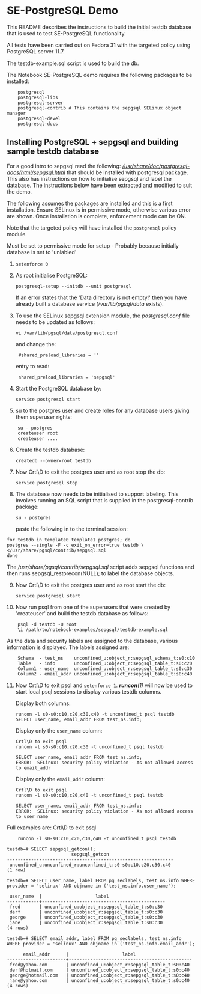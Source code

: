 # SE-PostgreSQL Demo

This README describes the instructions to build the initial testdb database
that is used to test SE-PostgreSQL functionality.

All tests have been carried out on Fedora 31 with the targeted policy
using PostgreSQL server 11.7.

The testdb-example.sql script is used to build the db.

The Notebook SE-PostgreSQL demo requires the following packages to be
installed:

```
	postgresql
	postgresql-libs
	postgresql-server
	postgresql-contrib # This contains the sepgsql SELinux object manager
	postgresql-devel
	postgresql-docs
```

## Installing PostgreSQL + sepgsql and building sample testdb database

For a good intro to sepgsql read the following:
[*/usr/share/doc/postgresql-docs/html/sepgsql.html*](/usr/share/doc/postgresql-docs/html/sepgsql.html)
that should be installed with postgresql package. This also has instructions on
how to initialise sepgsql and label the database. The instructions below
have been extracted and modified to suit the demo.

The following assumes the packages are installed and this is a first
installation. Ensure SELinux is in permissive mode, otherwise various
error are shown. Once installation is complete, enforcement mode can be ON.

Note that the targeted policy will have installed the `postgresql` policy
module.

Must be set to permissive mode for setup - Probably because initially
database is set to 'unlabled'

1. `setenforce 0`

2. As root initialise PostgreSQL:

	`postgresql-setup --initdb --unit postgresql`

	If an error states that the 'Data directory is not empty!' then you
	have already built a database service (*/var/lib/pgsql/data* exists).

3. To use the SELinux sepgsql extension module, the *postgresql.conf* file
   needs to be updated as follows:

	`vi /var/lib/pgsql/data/postgresql.conf`

	and change the:

		#shared_preload_libraries = ''

	entry to read:

		shared_preload_libraries = 'sepgsql'

4. Start the PostgreSQL database by:

	`service postgresql start`

5. su to the postgres user and create roles for any database users giving
   them superuser rights:

```
	su - postgres
	createuser root
	createuser ....
```

6. Create the testdb database:

	`createdb --owner=root testdb`

7. Now Crtl\D to exit the postgres user and as root stop the db:

	`service postgresql stop`

8. The database now needs to be initialised to support labeling. This
   involves running an SQL script that is supplied in the
   postgresql-contrib package:

	`su - postgres`

   paste the following in to the terminal session:


```
for testdb in template0 template1 postgres; do
postgres --single -F -c exit_on_error=true testdb \
</usr/share/pgsql/contrib/sepgsql.sql
done
```

   The */usr/share/pgsql/contrib/sepgsql.sql* script adds sepgsql functions
   and then runs sepgsql_restorecon(NULL); to label the database objects.

9. Now Crtl\D to exit the postgres user and as root start the db:

	`service postgresql start`

10. Now run psql from one of the superusers that were created by 'createuser'
    and build the testdb database as follows:

```
	psql -d testdb -U root
	\i /path/to/notebook-examples/sepgsql/testdb-example.sql
```

   As the data and security labels are assigned to the database, various
   information is displayed. The labels assigned are:

```
	Schema  - test_ns    unconfined_u:object_r:sepgsql_schema_t:s0:c10
	Table   - info       unconfined_u:object_r:sepgsql_table_t:s0:c20
	Column1 - user_name  unconfined_u:object_r:sepgsql_table_t:s0:c30
	Column2 - email_addr unconfined_u:object_r:sepgsql_table_t:s0:c40
```

11. Now Crtl\D to exit psql and `setenforce 1`. ***runcon**(1)* will now be used
    to start local psql sessions to display various testdb columns.

	Display both columns:

		runcon -l s0-s0:c10,c20,c30,c40 -t unconfined_t psql testdb
		SELECT user_name, email_addr FROM test_ns.info;

	Display only the `user_name` column:

		Crtl\D to exit psql
		runcon -l s0-s0:c10,c20,c30 -t unconfined_t psql testdb

		SELECT user_name, email_addr FROM test_ns.info;
		ERROR:  SELinux: security policy violation - As not allowed access to email_addr

	Display only the `email_addr` column:

		Crtl\D to exit psql
		runcon -l s0-s0:c10,c20,c40 -t unconfined_t psql testdb

		SELECT user_name, email_addr FROM test_ns.info;
		ERROR:  SELinux: security policy violation - As not allowed access to user_name


Full examples are:
	Crtl\D to exit psql
```
	runcon -l s0-s0:c10,c20,c30,c40 -t unconfined_t psql testdb

testdb=# SELECT sepgsql_getcon();
                        sepgsql_getcon
--------------------------------------------------------------
 unconfined_u:unconfined_r:unconfined_t:s0-s0:c10,c20,c30,c40
(1 row)

testdb=# SELECT user_name, label FROM pg_seclabels, test_ns.info WHERE provider = 'selinux' AND objname in ('test_ns.info.user_name');

 user_name  |                    label
------------+----------------------------------------------
 fred       | unconfined_u:object_r:sepgsql_table_t:s0:c30
 derf       | unconfined_u:object_r:sepgsql_table_t:s0:c30
 george     | unconfined_u:object_r:sepgsql_table_t:s0:c30
 jane       | unconfined_u:object_r:sepgsql_table_t:s0:c30
(4 rows)

testdb=# SELECT email_addr, label FROM pg_seclabels, test_ns.info WHERE provider = 'selinux' AND objname in ('test_ns.info.email_addr');

      email_addr      |                    label
----------------------+----------------------------------------------
 fred@yahoo.com       | unconfined_u:object_r:sepgsql_table_t:s0:c40
 derf@hotmail.com     | unconfined_u:object_r:sepgsql_table_t:s0:c40
 george@hotmail.com   | unconfined_u:object_r:sepgsql_table_t:s0:c40
 jane@yahoo.com       | unconfined_u:object_r:sepgsql_table_t:s0:c40
(4 rows)
```

